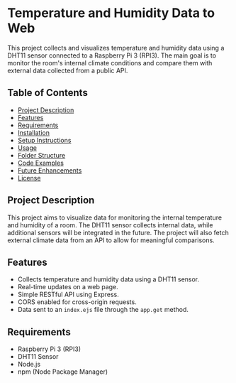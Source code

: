 # Temperature and Humidity Data to Web

This project collects and visualizes temperature and humidity data using a DHT11 sensor connected to a Raspberry Pi 3 (RPI3). The main goal is to monitor the room's internal climate conditions and compare them with external data collected from a public API. 

## Table of Contents

- [Project Description](#project-description)
- [Features](#features)
- [Requirements](#requirements)
- [Installation](#installation)
- [Setup Instructions](#setup-instructions)
- [Usage](#usage)
- [Folder Structure](#folder-structure)
- [Code Examples](#code-examples)
- [Future Enhancements](#future-enhancements)
- [License](#license)

## Project Description

This project aims to visualize data for monitoring the internal temperature and humidity of a room. The DHT11 sensor collects internal data, while additional sensors will be integrated in the future. The project will also fetch external climate data from an API to allow for meaningful comparisons.

## Features

- Collects temperature and humidity data using a DHT11 sensor.
- Real-time updates on a web page.
- Simple RESTful API using Express.
- CORS enabled for cross-origin requests.
- Data sent to an `index.ejs` file through the `app.get` method.

## Requirements

- Raspberry Pi 3 (RPI3)
- DHT11 Sensor
- Node.js
- npm (Node Package Manager)
